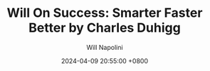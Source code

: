 ---
title: "Will On Success: Smarter Faster Better by Charles Duhigg"
author: Will Napolini
date: 2024-04-09 20:55:00 +0800
categories: [Mindset, Book-summaries]
tags:
  [
    smarter-faster-better,
    charles-duhigg,
    book-summaries,
    productivity,
    habits,
    decision-making,
    success,
    motivation,
    goal-setting,
    teamwork,
    creativity,
    business,
    self-improvement,
    organizational-behavior,
    power-of-habits,
    effective-leadership,
    learning,
    time-management,
    brain-science,
    peak-performance
  ]
image: https://pbs.twimg.com/media/GO16TBcXcAIZHXq?format=jpg&name=large
alt: "Will On Success: Smarter Faster Better by Charles Duhigg"
fallback:
  - 
  # Replace with the URL of your backup image
  -
  # Replace with the URL of your backup image
---